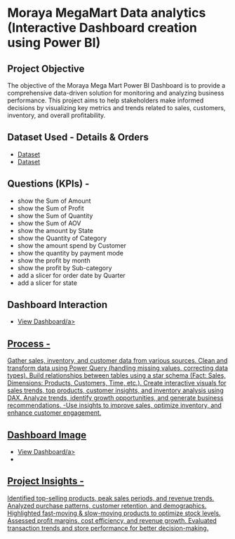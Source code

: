 # Moraya MegaMart Data analytics (Interactive Dashboard creation using Power BI)
## Project Objective
The objective of the Moraya Mega Mart Power BI Dashboard is to provide a comprehensive data-driven solution for monitoring and analyzing business performance. This project aims to help stakeholders make informed decisions by visualizing key metrics and trends related to sales, customers, inventory, and overall profitability.


## Dataset Used - Details & Orders
- <a href="https://github.com/nehaS785/Megamart_Dashboard_PowerBI/blob/main/Details.csv">Dataset<a>
- <a href="https://github.com/nehaS785/Megamart_Dashboard_PowerBI/blob/main/Orders.csv">Dataset<a>


## Questions  (KPIs) -
- show the Sum of Amount
- show the Sum of Profit
- show the Sum of Quantity
- show the Sum of AOV
- show the amount by State
- show the Quantity of Category
- show the amount spend by Customer
- show the quantity by payment mode
- show the profit by month
- show the profit by Sub-category
- add a slicer for order date by Quarter
- add a slicer for state


## Dashboard Interaction
- <a href="https://github.com/nehaS785/Megamart_Dashboard_PowerBI/blob/main/Moraya%20MegaMart_Neha_Sawant.pbix">View Dashboard/a>


## Process -
Gather sales, inventory, and customer data from various sources.
Clean and transform data using Power Query (handling missing values, correcting data types).
Build relationships between tables using a star schema (Fact: Sales, Dimensions: Products, Customers, Time, etc.).
Create interactive visuals for sales trends, top products, customer insights, and inventory analysis using DAX.
Analyze trends, identify growth opportunities, and generate business recommendations.
-Use insights to improve sales, optimize inventory, and enhance customer engagement.


## Dashboard Image
- <a href="https://github.com/nehaS785/Megamart_Dashboard_PowerBI/blob/main/Screenshot.png">View Dashboard/a>
- 

## Project Insights -
Identified top-selling products, peak sales periods, and revenue trends.
Analyzed purchase patterns, customer retention, and demographics.
Highlighted fast-moving & slow-moving products to optimize stock levels.
Assessed profit margins, cost efficiency, and revenue growth.
Evaluated transaction trends and store performance for better decision-making.
